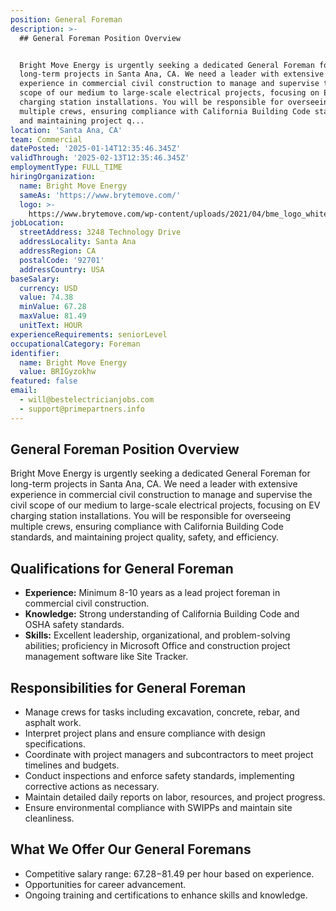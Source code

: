 ```yaml
---
position: General Foreman
description: >-
  ## General Foreman Position Overview


  Bright Move Energy is urgently seeking a dedicated General Foreman for
  long-term projects in Santa Ana, CA. We need a leader with extensive
  experience in commercial civil construction to manage and supervise the civil
  scope of our medium to large-scale electrical projects, focusing on EV
  charging station installations. You will be responsible for overseeing
  multiple crews, ensuring compliance with California Building Code standards,
  and maintaining project q...
location: 'Santa Ana, CA'
team: Commercial
datePosted: '2025-01-14T12:35:46.345Z'
validThrough: '2025-02-13T12:35:46.345Z'
employmentType: FULL_TIME
hiringOrganization:
  name: Bright Move Energy
  sameAs: 'https://www.brytemove.com/'
  logo: >-
    https://www.brytemove.com/wp-content/uploads/2021/04/bme_logo_white-light_backgroun-2.png
jobLocation:
  streetAddress: 3248 Technology Drive
  addressLocality: Santa Ana
  addressRegion: CA
  postalCode: '92701'
  addressCountry: USA
baseSalary:
  currency: USD
  value: 74.38
  minValue: 67.28
  maxValue: 81.49
  unitText: HOUR
experienceRequirements: seniorLevel
occupationalCategory: Foreman
identifier:
  name: Bright Move Energy
  value: BRIGyzokhw
featured: false
email:
  - will@bestelectricianjobs.com
  - support@primepartners.info
---
```




## General Foreman Position Overview

Bright Move Energy is urgently seeking a dedicated General Foreman for long-term projects in Santa Ana, CA. We need a leader with extensive experience in commercial civil construction to manage and supervise the civil scope of our medium to large-scale electrical projects, focusing on EV charging station installations. You will be responsible for overseeing multiple crews, ensuring compliance with California Building Code standards, and maintaining project quality, safety, and efficiency.

## Qualifications for General Foreman

- **Experience:** Minimum 8-10 years as a lead project foreman in commercial civil construction.
- **Knowledge:** Strong understanding of California Building Code and OSHA safety standards.
- **Skills:** Excellent leadership, organizational, and problem-solving abilities; proficiency in Microsoft Office and construction project management software like Site Tracker.
  
## Responsibilities for General Foreman

- Manage crews for tasks including excavation, concrete, rebar, and asphalt work.
- Interpret project plans and ensure compliance with design specifications.
- Coordinate with project managers and subcontractors to meet project timelines and budgets.
- Conduct inspections and enforce safety standards, implementing corrective actions as necessary.
- Maintain detailed daily reports on labor, resources, and project progress.
- Ensure environmental compliance with SWIPPs and maintain site cleanliness.
  
## What We Offer Our General Foremans

- Competitive salary range: $67.28-$81.49 per hour based on experience.
- Opportunities for career advancement.
- Ongoing training and certifications to enhance skills and knowledge.